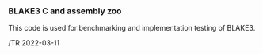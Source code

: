 
### BLAKE3 C and assembly zoo

This code is used for benchmarking and implementation testing of BLAKE3.

/TR 2022-03-11
